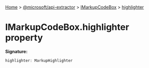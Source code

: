 [Home](./index) &gt; [@microsoft/api-extractor](./api-extractor.md) &gt; [IMarkupCodeBox](./api-extractor.imarkupcodebox.md) &gt; [highlighter](./api-extractor.imarkupcodebox.highlighter.md)

# IMarkupCodeBox.highlighter property


**Signature:**
```javascript
highlighter: MarkupHighlighter
```
